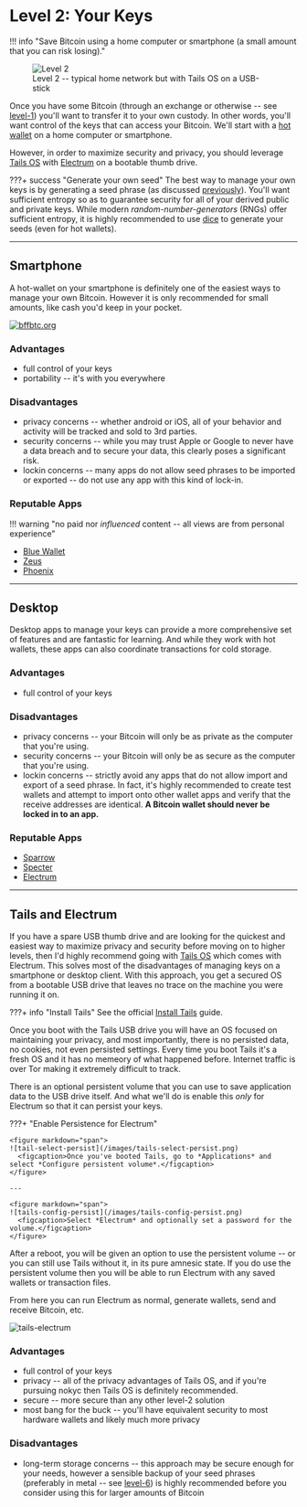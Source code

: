 # Level 2: Your Keys

!!! info "Save Bitcoin using a home computer or smartphone (a small amount that you can risk losing)."
    <figure markdown>
    ![Level 2](/images/levels-Level-2.drawio.png)
      <figcaption>Level 2 -- typical home network but with Tails OS on a USB-stick</figcaption>
    </figure>


Once you have some Bitcoin (through an exchange or otherwise -- see
 [level-1](level-1.md))
 you'll want to transfer it to your own custody.
In other words, you'll want control of the keys
 that can access your Bitcoin.
We'll start with a 
 [hot wallet](../../understand-the-terms/#hot-wallet)
 on a home computer or smartphone.

However, in order to maximize security
 and privacy, you should leverage
 [Tails OS](https://tails.boum.org/)
 with
 [Electrum](https://electrum.org/#home)
 on a bootable thumb drive.



???+ success "Generate your own seed"
    The best way to manage your own keys is by generating a seed phrase (as discussed [previously](../understand-the-terms.md)).
    You'll want sufficient entropy so as to guarantee security for all of your derived public and private keys.
    While modern *random-number-generators* (RNGs) offer sufficient entropy, it is highly recommended to use
    [dice](../appendix/dice.md) to generate your seeds (even for hot wallets).



---

## Smartphone

A hot-wallet on your smartphone is definitely one of the easiest
 ways to manage your own Bitcoin.
However it is only recommended for small amounts,
 like cash you'd keep in your pocket.

[![bffbtc.org](https://bffbtc.org/wp-content/uploads/2023/03/EN-Bitcoin-flyer-BW-Phoenix-02.jpg)](https://bffbtc.org/flyer/)


### Advantages 

* full control of your keys
* portability -- it's with you everywhere


### Disadvantages

* privacy concerns -- whether android or iOS, all of your behavior and activity will be tracked and sold to 3rd parties.
* security concerns -- while you may trust Apple or Google to never have a data breach and to secure your data, this clearly poses a significant risk.
* lockin concerns -- many apps do not allow seed phrases to be imported or exported -- do not use any app with this kind of lock-in.


### Reputable Apps 

!!! warning "no paid nor *influenced* content -- all views are from personal experience"

* [Blue Wallet](https://bluewallet.io/)
* [Zeus](https://zeusln.app/)
* [Phoenix](https://phoenix.acinq.co/)







---

## Desktop

Desktop apps to manage your keys can provide a more comprehensive set of features and are fantastic for learning.
And while they work with hot wallets, these apps can also coordinate transactions for cold storage.


### Advantages 

* full control of your keys


### Disadvantages

* privacy concerns -- your Bitcoin will only be as private as the computer that you're using.
* security concerns -- your Bitcoin will only be as secure as the computer that you're using.
* lockin concerns -- strictly avoid any apps that do not allow import and export of a seed phrase. In fact, it's highly recommended to create test wallets and attempt to import onto other wallet apps and verify that the receive addresses are identical. **A Bitcoin wallet should never be locked in to an app.**


### Reputable Apps  

* [Sparrow](https://www.sparrowwallet.com/)
* [Specter](https://specter.solutions/)
* [Electrum](https://electrum.org/#home)





---

## Tails and Electrum

If you have a spare USB thumb drive and are looking
 for the quickest and easiest way to maximize
 privacy and security before moving on to higher levels,
 then I'd highly recommend
 going with 
 [Tails OS](https://tails.boum.org/)
 which comes with Electrum.
This solves most of the disadvantages of managing
 keys on a smartphone or desktop client.
With this approach, you get a secured OS from
 a bootable USB drive that leaves no trace
 on the machine you were running it on.

???+ info "Install Tails"
    See the official [Install Tails](https://tails.boum.org/install/index.en.html) guide.

Once you boot with the Tails USB drive you will have an OS
 focused on maintaining your privacy, and most importantly,
 there is no persisted data, no cookies, not even persisted settings.
Every time you boot Tails it's a fresh OS and it has no memeory
 of what happened before.
Internet traffic is over Tor making it extremely difficult
 to track.

There is an optional persistent volume that you can use
 to save application data to the USB drive itself.
And what we'll do is enable this *only* for Electrum so that it can
 persist your keys. 


???+ "Enable Persistence for Electrum"
    
    <figure markdown="span">
    ![tail-select-persist](/images/tails-select-persist.png)
      <figcaption>Once you've booted Tails, go to *Applications* and select *Configure persistent volume*.</figcaption>
    </figure>
    
    ---
    
    <figure markdown="span">
    ![tails-config-persist](/images/tails-config-persist.png)
      <figcaption>Select *Electrum* and optionally set a password for the volume.</figcaption>
    </figure>


After a reboot, you will be given an option to
 use the persistent volume -- or you can still
 use Tails without it, in its pure amnesic state.
If you do use the persistent volume then you will
 be able to run Electrum with any saved wallets
 or transaction files.

From here you can run Electrum as normal,
 generate wallets, send and receive Bitcoin, etc.

![tails-electrum](/images/tails-electrum.png)


### Advantages 

* full control of your keys
* privacy -- all of the privacy advantages of Tails OS, and if you're pursuing nokyc then Tails OS is definitely recommended.
* secure -- more secure than any other level-2 solution
* most bang for the buck -- you'll have equivalent security to most hardware wallets and likely much more privacy


### Disadvantages

* long-term storage concerns -- this approach may be secure enough for your needs, however a sensible backup of your seed phrases (preferably in metal -- see [level-6](../level-6)) is highly recommended before you consider using this for larger amounts of Bitcoin


